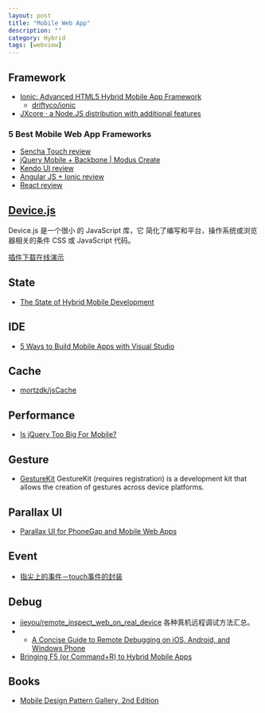 ```yaml
---
layout: post
title: "Mobile Web App"
description: ""
category: Hybrid
tags: [webview]
--- 
```

## Framework

- [Ionic: Advanced HTML5 Hybrid Mobile App Framework](http://ionicframework.com/)
	- [driftyco/ionic](https://github.com/driftyco/ionic)
- [JXcore · a Node.JS distribution with additional features](http://jxcore.com/home/)

### 5 Best Mobile Web App Frameworks

- [Sencha Touch review](http://moduscreate.com/5-best-mobile-web-app-frameworks-sencha-touch/)
- [jQuery Mobile + Backbone | Modus Create](http://moduscreate.com/5-best-mobile-web-app-frameworks-jquery-mobile-backbone-part4/)
- [Kendo UI review](http://moduscreate.com/5-best-mobile-web-app-frameworks-kendo-ui/)
- [Angular JS + Ionic review](http://moduscreate.com/5-best-mobile-web-app-frameworks-ionic-angulalrjs)
- [React review](http://moduscreate.com/5-best-mobile-web-app-frameworks-reactjs/)

## [Device.js](https://github.com/matthewhudson/device.js)

Device.js 是一个很小 的 JavaScript 库，它 简化了编写和平台，操作系统或浏览器相关的条件 CSS 或 JavaScript 代码。

[插件下载](https://github.com/matthewhudson/device.js/archive/master.zip "Download")[在线演示](http://matthewhudson.me/projects/device.js/ "Download")

## State

- [The State of Hybrid Mobile Development](http://developer.telerik.com/featured/the-state-of-hybrid-mobile-development/)

## IDE

- [5 Ways to Build Mobile Apps with Visual Studio](http://developer.telerik.com/featured/5-ways-to-build-mobile-apps-with-visual-studio/)

## Cache

- [mortzdk/jsCache](https://github.com/mortzdk/jsCache)

## Performance

- [Is jQuery Too Big For Mobile?](http://flippinawesome.org/2014/03/10/is-jquery-too-big-for-mobile/)

## Gesture

- [GestureKit](http://www.gesturekit.com/) GestureKit (requires registration) is a development kit that allows the creation of gestures across device platforms.

## Parallax UI

- [Parallax UI for PhoneGap and Mobile Web Apps](http://flippinawesome.org/2013/12/23/parallax-ui-for-phonegap-and-mobile-web-apps/)

## Event

- [指尖上的事件－touch事件的封装](http://stylechen.com/touch.html)

## Debug

- [jieyou/remote_inspect_web_on_real_device](https://github.com/jieyou/remote_inspect_web_on_real_device) 各种真机远程调试方法汇总。
- - [A Concise Guide to Remote Debugging on iOS, Android, and Windows Phone](http://developer.telerik.com/featured/a-concise-guide-to-remote-debugging-on-ios-android-and-windows-phone/)
- [Bringing F5 (or Command+R) to Hybrid Mobile Apps](http://developer.telerik.com/featured/bringing-f5-or-commandr-to-hybrid-mobile-apps/)

## Books

- [Mobile Design Pattern Gallery, 2nd Edition](http://www.salttiger.com/mobile-design-pattern-gallery-2nd-edition/)
